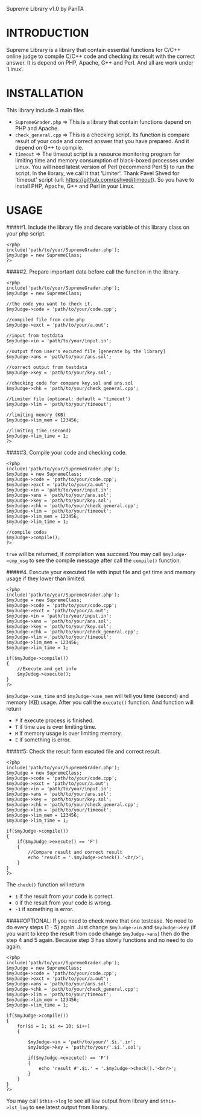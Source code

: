Supreme Library v1.0 by PanTA

INTRODUCTION
============

Supreme Library is a library that contain essential functions for C/C++ online judge to compile C/C++ code and checking its result with the correct answer. It is depend on PHP, Apache, G++ and Perl. And all are work under ‘Linux’.

INSTALLATION
============

This library include 3 main files
- `SupremeGrader.php` => This is a library that contain functions depend on PHP and Apache.
- `check_general.cpp` => This is a checking script. Its function is compare result of your code and correct answer that you have prepared. And it depend on G++ to compile.
- `timeout` => The timeout script is a resource monitoring program for limiting time and memory consumption of black-boxed processes under Linux. You will need latest version of Perl (recommend Perl 5) to run the script. In the library, we call it that 'Limiter'. Thank Pavel Shved for 'timeout' script (url: https://github.com/pshved/timeout).
So you have to install PHP, Apache, G++ and Perl in your Linux.

USAGE
=====

#####1. Include the library file and decare variable of this library class on your php script.

    <?php
    include('path/to/your/SupremeGrader.php');
    $myJudge = new SupremeClass;
    ?>

#####2. Prepare important data before call the function in the library.

    <?php
    include('path/to/your/SupremeGrader.php');
    $myJudge = new SupremeClass;
    	
    //the code you want to check it.
    $myJudge->code = 'path/to/your/code.cpp';
    
    //compiled file from code.php
    $myJudge->exct = 'path/to/your/a.out'; 
    
    //input from testdata
    $myJudge->in = 'path/to/your/input.in'; 
    
    //output from user's excuted file [generate by the library]
    $myJudge->ans = 'path/to/your/ans.sol'; 
    
    //correct output from testdata
    $myJudge->key = 'path/to/your/key.sol'; 
    
    //checking code for compare key.sol and ans.sol
    $myJudge->chk = 'path/to/your/check_general.cpp';
    
    //Limiter file (optional: default = 'timeout')
    $myJudge->lim = 'path/to/your/timeout';
    
    //limiting memory (KB)
    $myJudge->lim_mem = 123456;
    
    //limiting time (second)
    $myJudge->lim_time = 1;
    ?>

#####3. Compile your code and checking code.

    <?php
    include('path/to/your/SupremeGrader.php');
    $myJudge = new SupremeClass;
    $myJudge->code = 'path/to/your/code.cpp';
    $myJudge->exct = 'path/to/your/a.out'; 
    $myJudge->in = 'path/to/your/input.in'; 
    $myJudge->ans = 'path/to/your/ans.sol'; 
    $myJudge->key = 'path/to/your/key.sol'; 
    $myJudge->chk = 'path/to/your/check_general.cpp';
    $myJudge->lim = 'path/to/your/timeout';
    $myJudge->lim_mem = 123456;
    $myJudge->lim_time = 1;
    
    //compile codes
    $myJudge->compile();
    ?>

`true` will be returned, if compilation was succeed.You may call `$myJudge->cmp_msg` to see the compile message after call the `compile()` function.

#####4. Execute your executed file with input file and get time and memory usage if they lower than limited.

    <?php
    include('path/to/your/SupremeGrader.php');
    $myJudge = new SupremeClass;
    $myJudge->code = 'path/to/your/code.cpp';
    $myJudge->exct = 'path/to/your/a.out'; 
    $myJudge->in = 'path/to/your/input.in'; 
    $myJudge->ans = 'path/to/your/ans.sol'; 
    $myJudge->key = 'path/to/your/key.sol'; 
    $myJudge->chk = 'path/to/your/check_general.cpp';
    $myJudge->lim = 'path/to/your/timeout';
    $myJudge->lim_mem = 123456;
    $myJudge->lim_time = 1;
    
    if($myJudge->compile())
    {
    	//Execute and get info
    	$myJudeg->execute();
    }
    ?>

`$myJudge->use_time` and `$myJudge->use_mem` will tell you time (second) and memory (KB) usage. After you call the `execute()` function. And function will return
- `F` if execute process is finished.
- `T` if time use is over limiting time.
- `M` if memory usage is over limiting memory.
- `E` if something is error.

#####5: Check the result form excuted file and correct result.

    <?php
    include('path/to/your/SupremeGrader.php');
    $myJudge = new SupremeClass;
    $myJudge->code = 'path/to/your/code.cpp';
    $myJudge->exct = 'path/to/your/a.out'; 
    $myJudge->in = 'path/to/your/input.in'; 
    $myJudge->ans = 'path/to/your/ans.sol'; 
    $myJudge->key = 'path/to/your/key.sol'; 
    $myJudge->chk = 'path/to/your/check_general.cpp';
    $myJudge->lim = 'path/to/your/timeout';
    $myJudge->lim_mem = 123456;
    $myJudge->lim_time = 1;
    
    if($myJudge->compile())
    {
    	if($myJudge->execute() == 'F')
    	{
    		//Compare result and correct result
    		echo 'result = '.$myJudge->check().'<br/>';
    	}
    }
    ?>

The `check()` function will return
- `1` if the result from your code is correct.
- `0` if the result from your code is wrong.
- `-1` if something is error.

#####OPTIONAL: If you need to check more that one testcase. No need to do every steps (1 - 5) again. Just change `$myJudge->in` and `$myJudge->key` (if you want to keep the result from code change `$myJudge->ans`) then do the step 4 and 5 again. Because step 3 has slowly functions and no need to do again.
    
    <?php
    include('path/to/your/SupremeGrader.php');
    $myJudge = new SupremeClass;
    $myJudge->code = 'path/to/your/code.cpp';
    $myJudge->exct = 'path/to/your/a.out'; 
    $myJudge->ans = 'path/to/your/ans.sol'; 
    $myJudge->chk = 'path/to/your/check_general.cpp';
    $myJudge->lim = 'path/to/your/timeout';
    $myJudge->lim_mem = 123456;
    $myJudge->lim_time = 1;
    
    if($myJudge->compile())
    {
    	for($i = 1; $i <= 10; $i++)
    	{
    
    		$myJudge->in = 'path/to/your/'.$i.'.in'; 
    		$myJudge->key = 'path/to/your/'.$i.'.sol'; 
    
    		if($myJudge->execute() == 'F')
    		{
    			echo 'result #'.$i.' = '.$myJudge->check().'<br/>';
    		}
    	}
    }
    ?>

You may call `$this->log` to see all law output from library and `$this->lst_log` to see latest output from library.